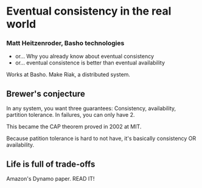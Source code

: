 # Eventual consistency in the real world

### Matt Heitzenroder, Basho technologies

- or... Why you already know about eventual consistency
- or... eventual consistence is better than eventual availability

Works at Basho. Make Riak, a distributed system.

## Brewer's conjecture

In any system, you want three guarantees: Consistency, availability, partition tolerance. In failures, you can only have 2.

This became the CAP theorem proved in 2002 at MIT.

Because patition tolerance is hard to not have, it's basically consistency OR availability.

## Life is full of trade-offs

Amazon's Dynamo paper. READ IT!
